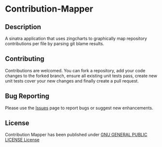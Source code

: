 # Contribution-Mapper

## Description

A sinatra application that uses zingcharts to graphically map repository contributions per file by parsing git blame results.

## Contributing

Contributions are welcomed. You can fork a repository, add your code changes to the forked branch, ensure all existing unit tests pass, create new unit tests cover your new changes and finally create a pull request.

## Bug Reporting

Please use the [Issues](https://github.com/lichstars/contribution-mapper/issues) page to report bugs or suggest new enhancements.

## License

Contribution Mapper has been published under [GNU GENERAL PUBLIC LICENSE License](
https://github.com/lichstars/contribution-mapper/blob/master/LICENSE)
